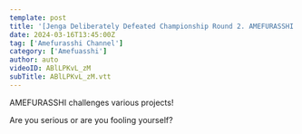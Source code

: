 ```yaml
---
template: post
title: '[Jenga Deliberately Defeated Championship Round 2. AMEFURASSHI Challene #43'
date: 2024-03-16T13:45:00Z
tag: ['Amefurasshi Channel']
category: ['Amefuasshi']
author: auto 
videoID: ABlLPKvL_zM
subTitle: ABlLPKvL_zM.vtt
---
```

AMEFURASSHI challenges various projects!


Are you serious or are you fooling yourself?

